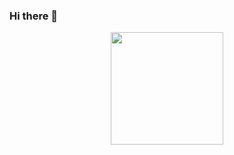 ### Hi there 👋
<div align="center">
  <a href="https://github.com/tekuan">
  <img height="180em" src="https://github-readme-stats.vercel.app/api/top-langs/?username=tekuan&layout=compact&langs_count=7&theme=dracula&show_icons=true"/>


</div>
